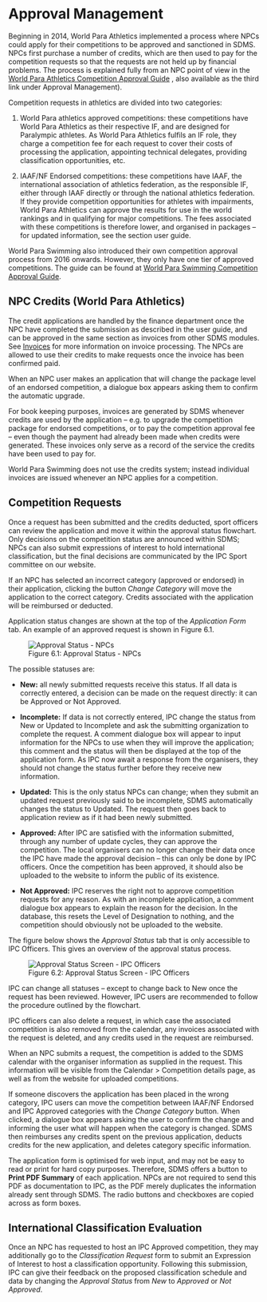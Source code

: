 # Approval Management

Beginning in 2014, World Para Athletics implemented a process where NPCs could apply for their competitions to be approved and sanctioned in SDMS. NPCs first purchase a number of credits, which are then used to pay for the competition requests so that the requests are not held up by financial problems. The process is explained fully from an NPC point of view in the [World Para Athletics Competition Approval Guide](https://db.ipc-services.org/sdms/doc/info/2013_10_07_SDMS_AT_Guide_Competition_Approval.pdf) , also available as the third link under Approval Management).

Competition requests in athletics are divided into two categories:

1. World Para athletics approved competitions: these competitions have World Para Athletics as their respective IF, and are designed for Paralympic athletes. As World Para Athletics fulfils an IF role, they charge a competition fee for each request to cover their costs of processing the application, appointing technical delegates, providing classification opportunities, etc.

2. IAAF/NF Endorsed competitions: these competitions have IAAF, the international association of athletics federation, as the responsible IF, either through IAAF directly or through the national athletics federation. If they provide competition opportunities for athletes with impairments, World Para Athletics can approve the results for use in the world rankings and in qualifying for major competitions. The fees associated with these competitions is therefore lower, and organised in packages – for updated information, see the section user guide.

World Para Swimming also introduced their own competition approval process from 2016 onwards. However, they only have one tier of approved competitions. The guide can be found at [World Para Swimming Competition Approval Guide](https://db.ipc-services.org/sdms/doc/info/2015_12_17_IPC_Swimming_Competition_Approval.pdf).

## NPC Credits (World Para Athletics)

The credit applications are handled by the finance department once the NPC have completed the submission as described in the user guide, and can be approved in the same section as invoices from other SDMS modules. See [Invoices](license-management/invoices.md) for more information on invoice processing. The NPCs are allowed to use their credits to make requests once the invoice has been confirmed paid.

When an NPC user makes an application that will change the package level of an endorsed competition, a dialogue box appears asking them to confirm the automatic upgrade.

For book keeping purposes, invoices are generated by SDMS whenever credits are used by the application – e.g. to upgrade the competition package for endorsed competitions, or to pay the competition approval fee – even though the payment had already been made when credits were generated. These invoices only serve as a record of the service the credits have been used to pay for.

World Para Swimming does not use the credits system; instead individual invoices are issued whenever an NPC applies for a competition.

## Competition Requests

Once a request has been submitted and the credits deducted, sport officers can review the application and move it within the approval status flowchart. Only decisions on the competition status are announced within SDMS; NPCs can also submit expressions of interest to hold international classification, but the final decisions are communicated by the IPC Sport committee on our website.

If an NPC has selected an incorrect category (approved or endorsed) in their application, clicking the button _Change Category_ will move the application to the correct category. Credits associated with the application will be reimbursed or deducted.

Application status changes are shown at the top of the _Application Form_ tab. An example of an approved request is shown in Figure 6.1.

<figure>
    <img class="screenshot" src="_img/figures/6.1-competition-approval-status-npc.png" alt="Approval Status - NPCs">
    <figcaption>Figure 6.1: Approval Status - NPCs</figcaption>
</figure>

The possible statuses are:

- **New:** all newly submitted requests receive this status. If all data is correctly entered, a decision can be made on the request directly: it can be Approved or Not Approved.

- **Incomplete:** If data is not correctly entered, IPC change the status from New or Updated to Incomplete and ask the submitting organization to complete the request. A comment dialogue box will appear to input information for the NPCs to use when they will improve the application; this comment and the status will then be displayed at the top of the application form. As IPC now await a response from the organisers, they should not change the status further before they receive new information.

- **Updated:** This is the only status NPCs can change; when they submit an updated request previously said to be incomplete, SDMS automatically changes the status to Updated. The request then goes back to application review as if it had been newly submitted.

- **Approved:** After IPC are satisfied with the information submitted, through any number of update cycles, they can approve the competition. The local organisers can no longer change their data once the IPC have made the approval decision – this can only be done by IPC officers. Once the competition has been approved, it should also be uploaded to the website to inform the public of its existence.

- **Not Approved:** IPC reserves the right not to approve competition requests for any reason. As with an incomplete application, a comment dialogue box appears to explain the reason for the decision. In the database, this resets the Level of Designation to nothing, and the competition should obviously not be uploaded to the website.

The figure below shows the _Approval Status_ tab that is only accessible to IPC Officers. This gives an overview of the approval status process.

<figure>
    <img class="screenshot" src="_img/figures/6.2-competition-approval-status-ipc.png" alt="Approval Status Screen - IPC Officers">
    <figcaption>Figure 6.2: Approval Status Screen - IPC Officers</figcaption>
</figure>

IPC can change all statuses – except to change back to New once the request has been reviewed. However, IPC users are recommended to follow the procedure outlined by the flowchart.

IPC officers can also delete a request, in which case the associated competition is also removed from the calendar, any invoices associated with the request is deleted, and any credits used in the request are reimbursed.

When an NPC submits a request, the competition is added to the SDMS calendar with the organiser information as supplied in the request. This information will be visible from the Calendar > Competition details page, as well as from the website for uploaded competitions.

If someone discovers the application has been placed in the wrong category, IPC users can move the competition between IAAF/NF Endorsed and IPC Approved categories with the _Change Category_ button. When clicked, a dialogue box appears asking the user to confirm the change and informing the user what will happen when the category is changed. SDMS then reimburses any credits spent on the previous application, deducts credits for the new application, and deletes category specific information.

The application form is optimised for web input, and may not be easy to read or print for hard copy purposes. Therefore, SDMS offers a button to **Print PDF Summary** of each application. NPCs are not required to send this PDF as documentation to IPC, as the PDF merely duplicates the information already sent through SDMS. The radio buttons and checkboxes are copied across as form boxes.

## International Classification Evaluation

Once an NPC has requested to host an IPC Approved competition, they may additionally go to the _Classification Request_ form to submit an Expression of Interest to host a classification opportunity. Following this submission, IPC can give their feedback on the proposed classification schedule and data by changing the _Approval Status_ from _New_ to _Approved_ or _Not Approved_.